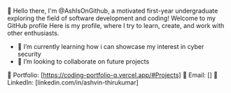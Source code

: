 👏 Hello there, I'm @AshIsOnGithub, a motivated first-year undergraduate exploring the field of software development and coding! Welcome to my GitHub profile 
   Here is my profile, where I try to learn, create, and work with other enthusiasts.
- 🌱 I’m currently learning how i can showcase my interest in cyber security
- 👯 I’m looking to collaborate on future projects

🔗 Portfolio: [https://coding-portfolio-q.vercel.app/#Projects]
📧 Email: []
💼 LinkedIn: [linkedin.com/in/ashvin-thirukumar]
